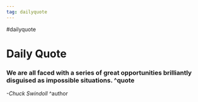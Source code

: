 ```yaml
---
tag: dailyquote
---
```


#dailyquote

# Daily Quote

### We are all faced with a series of great opportunities brilliantly disguised as impossible situations. ^quote
*-Chuck Swindoll* ^author
